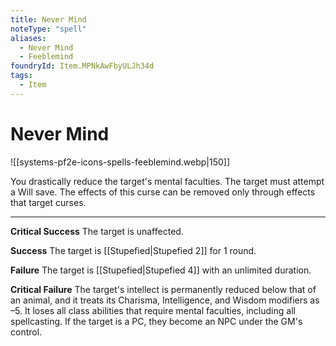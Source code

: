 ```yaml
---
title: Never Mind
noteType: "spell"
aliases:
  - Never Mind
  - Feeblemind
foundryId: Item.MPNkAwFbyULJh34d
tags:
  - Item
---
```


# Never Mind
![[systems-pf2e-icons-spells-feeblemind.webp|150]]

You drastically reduce the target's mental faculties. The target must attempt a Will save. The effects of this curse can be removed only through effects that target curses.

* * *

**Critical Success** The target is unaffected.

**Success** The target is [[Stupefied|Stupefied 2]] for 1 round.

**Failure** The target is [[Stupefied|Stupefied 4]] with an unlimited duration.

**Critical Failure** The target's intellect is permanently reduced below that of an animal, and it treats its Charisma, Intelligence, and Wisdom modifiers as –5. It loses all class abilities that require mental faculties, including all spellcasting. If the target is a PC, they become an NPC under the GM's control.
